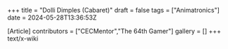 +++
title = "Dolli Dimples (Cabaret)"
draft = false
tags = ["Animatronics"]
date = 2024-05-28T13:36:53Z

[Article]
contributors = ["CECMentor","The 64th Gamer"]
gallery = []
+++
text/x-wiki